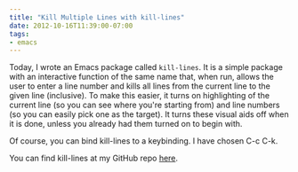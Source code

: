 ```yaml
---
title: "Kill Multiple Lines with kill-lines"
date: 2012-10-16T11:39:00-07:00
tags:
- emacs
---
```

Today, I wrote an Emacs package called `kill-lines`. It is a simple package with an interactive function of the same name that, when run, allows the user to enter a line number and kills all lines from the current line to the given line (inclusive). To make this easier, it turns on highlighting of the current line (so you can see where you're starting from) and line numbers (so you can easily pick one as the target). It turns these visual aids off when it is done, unless you already had them turned on to begin with.

Of course, you can bind kill-lines to a keybinding. I have chosen C-c C-k.

You can find kill-lines at my GitHub repo [here](https://github.com/echosa/emacs-kill-lines).
